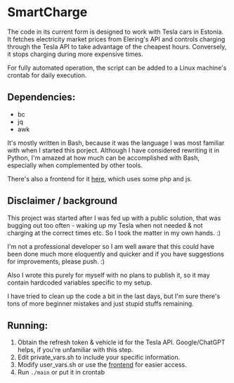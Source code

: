 # SmartCharge

The code in its current form is designed to work with Tesla cars in Estonia. It fetches electricity market prices from Elering's API and controls charging through the Tesla API to take advantage of the cheapest hours. Conversely, it stops charging during more expensive times.

For fully automated operation, the script can be added to a Linux machine's crontab for daily execution.

## Dependencies:
* bc
* jq
* awk


It's mostly written in Bash, because it was the language I was most familiar with when I started this porject. Although I have considered rewriting it in Python, I'm amazed at how much can be accomplished with Bash, especially when complemented by other tools.

There's also a frontend for it [here](https://github.com/faekz0r/SmartCharge-frontend), which uses some php and js.

## Disclaimer / background
This project was started after I was fed up with a public solution, that was bugging out too often - waking up my Tesla when not needed & not charging at the correct times etc. So I took the matter in my own hands. :)

I'm not a professional developer so I am well aware that this could have been done much more eloquently and quicker and if you have suggestions for improvements, please push. :)

Also I wrote this purely for myself with no plans to publish it, so it may contain hardcoded variables specific to my setup.

I have tried to clean up the code a bit in the last days, but I'm sure there's tons of more beginner mistakes and just stupid stuffs remaining.

## Running:
1. Obtain the refresh token & vehicle id for the Tesla API. Google/ChatGPT helps, if you're unfamiliar with this step.
2. Edit private_vars.sh to include your specific information.
3. Modify user_vars.sh or use the [frontend](https://github.com/faekz0r/SmartCharge-frontend) for easier access.
4. Run `./main` or put it in crontab
